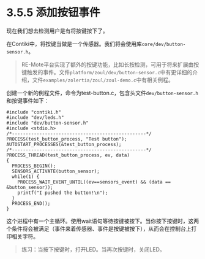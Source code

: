 # 3.5.5 添加按钮事件

现在我们想去检测用户是有将按键按下了。

在Contiki中，将按键当做是一个传感器。我们将会使用库`core/dev/button-sensor.h`。

> RE-Mote平台实现了额外的按键功能，比如长按检测，可用于将来扩展由按键触发的事件。文件`platform/zoul/dev/button-sensor.c`中有更详细的介绍，文件`examples/zolertia/zoul/zoul-demo.c`中有相关例程。

创建一个新的例程文件，命令为test-button.c，包含头文件`dev/button-sensor.h`和按键事件如下：

```text
#include "contiki.h"
#include "dev/leds.h"
#include "dev/button-sensor.h"
#include <stdio.h>
/*-------------------------------------------------*/
PROCESS(test_button_process, "Test button");
AUTOSTART_PROCESSES(&test_button_process);
/*-------------------------------------------------*/
PROCESS_THREAD(test_button_process, ev, data)
{
  PROCESS_BEGIN();
  SENSORS_ACTIVATE(button_sensor);
  while(1) {
    PROCESS_WAIT_EVENT_UNTIL((ev==sensors_event) && (data == &button_sensor));
    printf("I pushed the button!\n");
  }
  PROCESS_END();
}
```

这个进程中有一个主循环。使用wait语句等待按键被按下。当你按下按键时，这两个条件将会被满足（事件来着传感器、事件是按键被按下），从而会在控制台上打印相关字符。

> 练习：当按下按键时，打开LED。当再次按键时，关闭LED。

